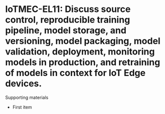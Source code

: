 # IoTMEC-EL11:  	Discuss source control, reproducible training pipeline, model storage, and versioning, model packaging, model validation, deployment, monitoring models in production, and retraining of models in context for IoT Edge devices.	 

Supporting materials

* First item